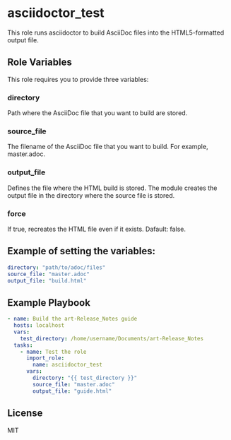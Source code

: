 # asciidoctor_test

This role runs asciidoctor to build AsciiDoc files into the HTML5-formatted output file.

## Role Variables

This role requires you to provide three variables:

### directory
Path where the AsciiDoc file that you want to build are stored.

### source_file
The filename of the AsciiDoc file that you want to build. For example, master.adoc.

### output_file
Defines the file where the HTML build is stored.
The module creates the output file in the directory where the source file is stored.

### force
If true, recreates the HTML file even if it exists. Dafault: false.

## Example of setting the variables:

```yaml
directory: "path/to/adoc/files"
source_file: "master.adoc"
output_file: "build.html"
```

## Example Playbook

```yaml
- name: Build the art-Release_Notes guide
  hosts: localhost
  vars:
    test_directory: /home/username/Documents/art-Release_Notes
  tasks:
    - name: Test the role
      import_role:
        name: asciidoctor_test
      vars:
        directory: "{{ test_directory }}"
        source_file: "master.adoc"
        output_file: "guide.html"
```

## License

MIT
